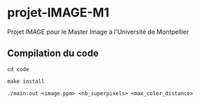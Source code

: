 # projet-IMAGE-M1
Projet IMAGE pour le Master Image à l'Université de Montpellier

## Compilation du code

`cd code`

`make install`

`./main.out <image.ppm> <nb_superpixels> <max_color_distance>`
